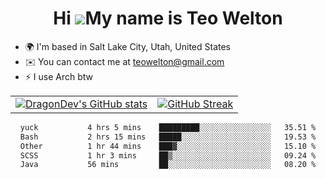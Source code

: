 <div align="center">
  
# Hi ![](https://user-images.githubusercontent.com/18350557/176309783-0785949b-9127-417c-8b55-ab5a4333674e.gif)My name is Teo Welton
</div>

*   🌍  I'm based in Salt Lake City, Utah, United States
*   ✉️  You can contact me at [teowelton@gmail.com](mailto:teowelton@gmail.com)
*   ⚡  I use Arch btw

<div align="center">

|||
|:-------------------------:|:-------------------------:|
| [![DragonDev's GitHub stats](https://github-readme-stats.vercel.app/api?username=DragonDev07&bg_color=1e1e2e&text_color=cdd6f4&icon_color=cba6f7&title_color=94e2d5)](https://github.com/DragonDev07) | [![GitHub Streak](https://streak-stats.demolab.com?user=DragonDev07&theme=catppuccin-mocha)](https://git.io/streak-stats) |

<!--START_SECTION:waka-->

```txt
yuck           4 hrs 5 mins    █████████░░░░░░░░░░░░░░░░   35.51 %
Bash           2 hrs 15 mins   █████░░░░░░░░░░░░░░░░░░░░   19.53 %
Other          1 hr 44 mins    ███▓░░░░░░░░░░░░░░░░░░░░░   15.10 %
SCSS           1 hr 3 mins     ██▒░░░░░░░░░░░░░░░░░░░░░░   09.24 %
Java           56 mins         ██░░░░░░░░░░░░░░░░░░░░░░░   08.20 %
```

<!--END_SECTION:waka-->

</div>
